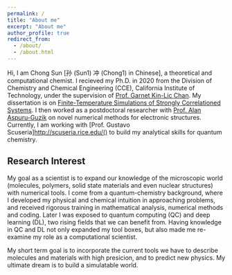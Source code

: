 ```yaml
---
permalink: /
title: "About me"
excerpt: "About me"
author_profile: true
redirect_from: 
  - /about/
  - /about.html
---
```


Hi, I am Chong Sun [孙 (Sun1) 冲 (Chong1) in Chinese], a theoretical and computational
chemist. I recieved my Ph.D. in 2020 from the Division of Chemistry and Chemical Engineering (CCE), California Institute of Technology, under the supervision of [Prof. Garnet Kin-Lic Chan](https://www.chan-lab.caltech.edu/). My dissertation is on [Finite-Temperature Simulations of Strongly Correlationed Systems](https://arxiv.org/abs/2302.14313). I then worked as a postdoctoral researcher with [Prof. Alan Aspuru-Guzik](https://www.matter.toronto.edu/) on novel numerical methods for electronic structures.
Currently, I am working with [Prof. Gustavo Scuseria]http://scuseria.rice.edu/() to build my analytical skills for quantum chemistry. 

<!-- title   -->
## Research Interest

My goal as a scientist is to expand our knowledge of the microscopic world (molecules, polymers, solid state materials and even nuclear structures) with numerical tools. I come from
a quantum-chemistry background, where I developed my physical and chemical intuition in approaching problems, and received rigorous training in mathematical analysis, numerical methods and coding. Later I was exposed to quantum computing (QC) and deep learning (DL), two rising fields that we can benefit from. Having knowledge in QC and DL not only expanded my tool
boxes, but also made me re-examine my role as a computational scientist. 

My short term goal is to incorporate the current tools we have to describe molecules and materials with high presicion, and to predict new physics. My ultimate dream is to build a simulatable world.
